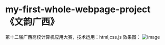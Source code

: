 # my-first-whole-webpage-project《文韵广西》
第十二届广西高校计算机应用大赛，技术运用：html,css,js
效果图：
![image](https://github.com/lianzujiao/my-first-whole-webpage-project/blob/master/style.png)
